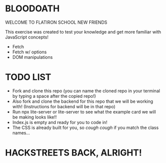 # BLOODOATH
WELCOME TO FLATIRON SCHOOL NEW FRIENDS

This exercise was created to test your knowledge and get more familiar with JavaScript concepts!

*   Fetch
*   Fetch w/ options
*   DOM manipulations

# TODO LIST

*  Fork and clone this repo (you can name the cloned repo in your terminal by typing a space after the copied repo!)
  * Also fork and clone the backend for this repo that we will be working with! (Instructions for backend will be in that repo)
*  Run npx lite-server or lite-server to see what the example card we will be making looks like!!
*  Index.js is empty and ready for you to code in!
  * The CSS is already built for you, so *cough cough* if you match the class names...


# HACKSTREETS BACK, ALRIGHT!